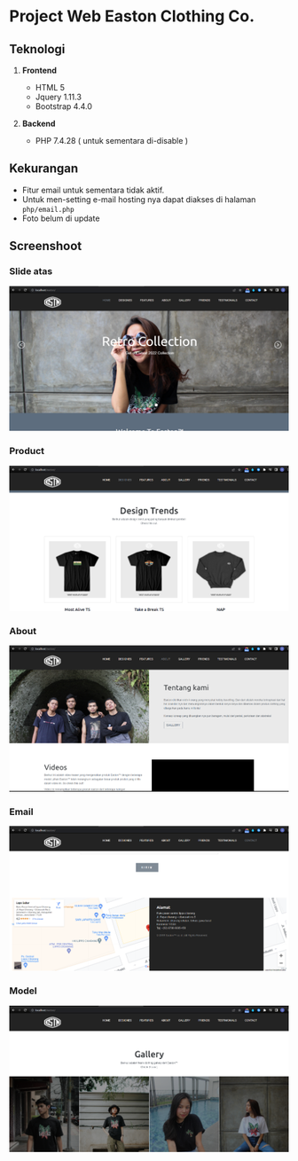 # Project Web Easton Clothing Co.

## Teknologi
1. **Frontend**
    - HTML 5
    - Jquery 1.11.3
    - Bootstrap 4.4.0

2. **Backend**
    - PHP 7.4.28 ( untuk sementara di-disable )

## Kekurangan
- Fitur email untuk sementara tidak aktif.
- Untuk men-setting e-mail hosting nya dapat diakses di halaman `php/email.php`
- Foto belum di update

## Screenshoot



### Slide atas
![image.jpg](ss/_slide.png)



### Product
![image.jpg](ss/_product.png)



### About
![image.jpg](ss/_about.png)



### Email
![image.jpg](ss/_email.png)



### Model
![image.jpg](ss/_model.png)